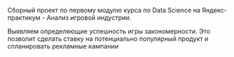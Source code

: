 Сборный проект по первому модулю курса по Data Science на Яндекс-практикум - Анализ игровой индустрии.

Выявляем определяющие успешность игры закономерности. Это позволит сделать ставку на потенциально популярный продукт и спланировать рекламные кампании
